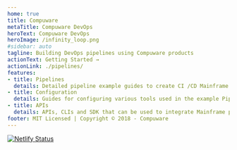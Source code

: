 ```yaml
---
home: true
title: Compuware
metaTitle: Compuware DevOps
heroText: Compuware DevOps
heroImage: /infinity_loop.png
#sidebar: auto
tagline: Building DevOps pipelines using Compuware products
actionText: Getting Started →
actionLink: ./pipelines/
features:
- title: Pipelines
  details: Detailed pipeline example guides to create CI /CD Mainframe pipelines 
- title: Configuration
  details: Guides for configuring various tools used in the example Pipelines
- title: APIs
  details: APIs, CLIs and SDK that can be used to integrate Mainframe processes into DevOps tools
footer: MIT Licensed | Copyright © 2018 - Compuware
---
```

[![Netlify Status](https://api.netlify.com/api/v1/badges/430d8c57-d682-4311-b012-3975defc35a9/deploy-status)](https://app.netlify.com/sites/objective-wing-e4aab5/deploys)